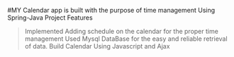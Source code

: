 #MY Calendar app is built with the purpose of  time management  Using Spring-Java 
Project Features 
>Implemented Adding schedule on the calendar for the proper time management 
>Used Mysql DataBase for the easy and reliable retrieval of data.
>Build Calendar Using Javascript and Ajax

